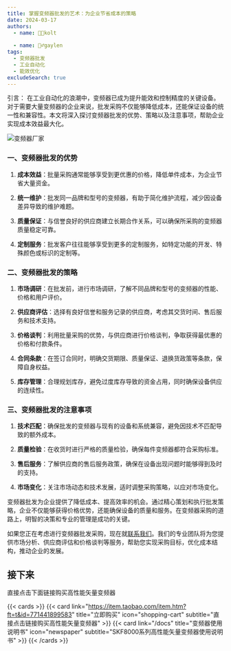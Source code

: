 ```yaml
---
title: 掌握变频器批发的艺术：为企业节省成本的策略
date: 2024-03-17
authors:
  - name: 🧑‍💼kolt
   
  - name: 🏌️‍♂️gaylen
tags:
  - 变频器批发
  - 工业自动化
  - 能效优化
excludeSearch: true
---
```



引言：
在工业自动化的浪潮中，变频器已成为提升能效和控制精度的关键设备。对于需要大量变频器的企业来说，批发采购不仅能够降低成本，还能保证设备的统一性和兼容性。本文将深入探讨变频器批发的优势、策略以及注意事项，帮助企业实现成本效益最大化。

![变频器厂家](/images/01.jpg "变频器厂家")

### **一、变频器批发的优势**

1. **成本效益**：批量采购通常能够享受到更优惠的价格，降低单件成本，为企业节省大量资金。

2. **统一维护**：批发同一品牌和型号的变频器，有助于简化维护流程，减少因设备差异导致的维护难题。

3. **质量保证**：与信誉良好的供应商建立长期合作关系，可以确保所采购的变频器质量稳定可靠。

4. **定制服务**：批发客户往往能够享受到更多的定制服务，如特定功能的开发、特殊颜色或标识的定制等。

### **二、变频器批发的策略**

1. **市场调研**：在批发前，进行市场调研，了解不同品牌和型号的变频器的性能、价格和用户评价。

2. **供应商评估**：选择有良好信誉和服务记录的供应商，考虑其交货时间、售后服务和技术支持。

3. **价格谈判**：利用批量采购的优势，与供应商进行价格谈判，争取获得最优惠的价格和付款条件。

4. **合同条款**：在签订合同时，明确交货期限、质量保证、退换货政策等条款，保障自身权益。

5. **库存管理**：合理规划库存，避免过度库存导致的资金占用，同时确保设备供应的连续性。

### **三、变频器批发的注意事项**

1. **技术匹配**：确保批发的变频器与现有的设备和系统兼容，避免因技术不匹配导致的额外成本。

2. **质量检验**：在收货时进行严格的质量检验，确保每件变频器都符合采购标准。

3. **售后服务**：了解供应商的售后服务政策，确保在设备出现问题时能够得到及时的支持。

4. **市场变化**：关注市场动态和技术发展，适时调整采购策略，以应对市场变化。

变频器批发为企业提供了降低成本、提高效率的机会。通过精心策划和执行批发策略，企业不仅能够获得价格优势，还能确保设备的质量和服务。在变频器采购的道路上，明智的决策和专业的管理是成功的关键。

如果您正在考虑进行变频器批发采购，现在就[联系我们](/about/#-联系我们 "联系我们")。我们的专业团队将为您提供市场分析、供应商评估和价格谈判等服务，帮助您实现采购目标，优化成本结构，推动企业的发展。



	
## 接下来

直接点击下面链接购买高性能矢量变频器

{{< cards >}}
  {{< card link="https://item.taobao.com/item.htm?ft=t&id=771441899583" title="立即购买" icon="shopping-cart" subtitle="直接点击链接购买高性能矢量变频器" >}}
  {{< card link="/docs" title="变频器使用说明书" icon="newspaper" subtitle="SKF8000系列高性能矢量变频器使用说明书" >}}
{{< /cards >}}	

